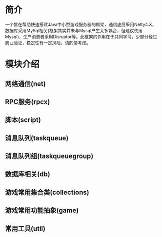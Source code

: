 # 简介
 一个旨在帮助快速搭建Java中小型游戏服务器的框架，通信底层采用Netty4.X，数据库采用MySql相关(框架其实并未与Mysql产生太多耦合，但建议使用Mysql)，生产消费者采用Disruptor等。此框架的作用在于共同学习，少部分经过商业验证，稳定性有一定风险，请酌情考虑。
# 模块介绍
## 网络通信(net)
## RPC服务(rpcx)
## 脚本(script)
## 消息队列(taskqueue)
## 消息队列组(taskqueuegroup)
## 数据库相关(db)
## 游戏常用集合类(collections)
## 游戏常用功能抽象(game)
## 常用工具(util)
